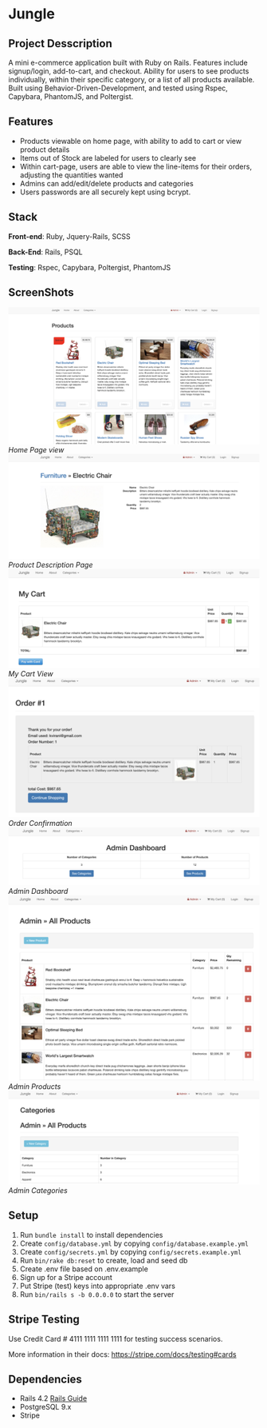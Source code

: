 # Jungle

## Project Desscription
A mini e-commerce application built with Ruby on Rails. Features include signup/login, add-to-cart, and checkout. Ability for users to see products individually, within their specific category, or a list of all products available. Built using Behavior-Driven-Development, and tested using Rspec, Capybara, PhantomJS, and Poltergist. 


## Features 

* Products viewable on home page, with ability to add to cart or view product details
* Items out of Stock are labeled for users to clearly see
* Within cart-page, users are able to view the line-items for their orders, adjusting the quantities wanted
* Admins can add/edit/delete products and categories
* Users passwords are all securely kept using bcrypt. 

## Stack

<b>Front-end</b>: Ruby, Jquery-Rails, SCSS

<b>Back-End</b>: Rails, PSQL

<b>Testing</b>: Rspec, Capybara, Poltergist, PhantomJS

## ScreenShots
!["Home Page View"](docs/home_page.png)
<i>Home Page view</i>
!["Product Description"](docs/product_description.png)
<i>Product Description Page</i>
!["My Cart"](docs/cart_view.png)
<i>My Cart View</i>
!["Order Confirmation"](docs/order_confirmation.png)
<i>Order Confirmation</i>
!["Admin Dashboard"](docs/admin_dash.png)
<i>Admin Dashboard</i>
!["Admin Products"](docs/admin_products.png)
<i>Admin Products</i>
!["Admin Categories"](docs/admin_categories.png)
<i>Admin Categories</i>



## Setup

1. Run `bundle install` to install dependencies
2. Create `config/database.yml` by copying `config/database.example.yml`
3. Create `config/secrets.yml` by copying `config/secrets.example.yml`
4. Run `bin/rake db:reset` to create, load and seed db
5. Create .env file based on .env.example
6. Sign up for a Stripe account
7. Put Stripe (test) keys into appropriate .env vars
8. Run `bin/rails s -b 0.0.0.0` to start the server

## Stripe Testing

Use Credit Card # 4111 1111 1111 1111 for testing success scenarios.

More information in their docs: <https://stripe.com/docs/testing#cards>

## Dependencies

* Rails 4.2 [Rails Guide](http://guides.rubyonrails.org/v4.2/)
* PostgreSQL 9.x
* Stripe
